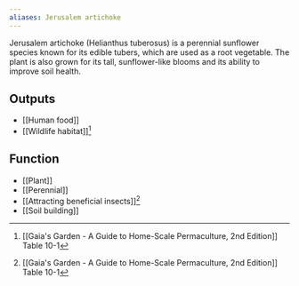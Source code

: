```yaml
---
aliases: Jerusalem artichoke
---
```

Jerusalem artichoke (Helianthus tuberosus) is a perennial sunflower species known for its edible tubers, which are used as a root vegetable. The plant is also grown for its tall, sunflower-like blooms and its ability to improve soil health.
## Outputs
- [[Human food]]
- [[Wildlife habitat]][^1]
## Function
- [[Plant]]
- [[Perennial]]
- [[Attracting beneficial insects]][^1]
- [[Soil building]]

[^1]: [[Gaia's Garden - A Guide to Home-Scale Permaculture, 2nd Edition]] Table 10-1